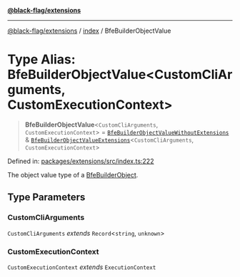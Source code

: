 [**@black-flag/extensions**](../../README.md)

***

[@black-flag/extensions](../../README.md) / [index](../README.md) / BfeBuilderObjectValue

# Type Alias: BfeBuilderObjectValue\<CustomCliArguments, CustomExecutionContext\>

> **BfeBuilderObjectValue**\<`CustomCliArguments`, `CustomExecutionContext`\> = [`BfeBuilderObjectValueWithoutExtensions`](BfeBuilderObjectValueWithoutExtensions.md) & [`BfeBuilderObjectValueExtensions`](BfeBuilderObjectValueExtensions.md)\<`CustomCliArguments`, `CustomExecutionContext`\>

Defined in: [packages/extensions/src/index.ts:222](https://github.com/Xunnamius/black-flag/blob/fc8d2f90ceaae2703f3b3ef20b36ffbe269cca3b/packages/extensions/src/index.ts#L222)

The object value type of a [BfeBuilderObject](BfeBuilderObject.md).

## Type Parameters

### CustomCliArguments

`CustomCliArguments` *extends* `Record`\<`string`, `unknown`\>

### CustomExecutionContext

`CustomExecutionContext` *extends* `ExecutionContext`
